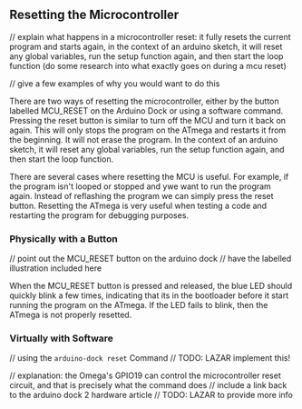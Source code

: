 ## Resetting the Microcontroller

// explain what happens in a microcontroller reset: it fully resets the current program and starts again, in the context of an arduino sketch, it will reset any global variables, run the setup function again, and then start the loop function (do some research into what exactly goes on during a mcu reset)

// give a few examples of why you would want to do this

There are two ways of resetting the microcontroller, either by the button labelled MCU_RESET on the Arduino Dock or using a software command. Pressing the reset button is similar to turn off the MCU and turn it back on again. This will only stops the program on the ATmega and restarts it from the beginning. It will not erase the program. In the context of an arduino sketch, it will reset any global variables, run the setup function again, and then start the loop function.

There are several cases where resetting the MCU is useful. For example, if the program isn't looped or stopped and ywe want to run the program again. Instead of reflashing the program we can simply press the reset button. Resetting the ATmega is very useful when testing a code and restarting the program for debugging purposes.

### Physically with a Button

// point out the MCU_RESET button on the arduino dock
// have the labelled illustration included here

When the MCU_RESET button is pressed and released, the blue LED should quickly blink a few times, indicating that its in the bootloader before it start running the program on the ATmega. If the LED fails to blink, then the ATmega is not properly resetted.

### Virtually with Software

// using the `arduino-dock reset` Command
// TODO: LAZAR implement this!

// explanation: the Omega's GPIO19 can control the microcontroller reset circuit, and that is precisely what the command does
// include a link back to the arduino dock 2 hardware article
// TODO: LAZAR to provide more info
